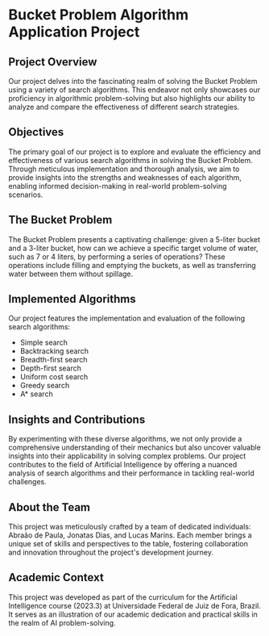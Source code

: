 # Bucket Problem Algorithm Application Project

## Project Overview
Our project delves into the fascinating realm of solving the Bucket Problem using a variety of search algorithms. This endeavor not only showcases our proficiency in algorithmic problem-solving but also highlights our ability to analyze and compare the effectiveness of different search strategies.

## Objectives
The primary goal of our project is to explore and evaluate the efficiency and effectiveness of various search algorithms in solving the Bucket Problem. Through meticulous implementation and thorough analysis, we aim to provide insights into the strengths and weaknesses of each algorithm, enabling informed decision-making in real-world problem-solving scenarios.

## The Bucket Problem
The Bucket Problem presents a captivating challenge: given a 5-liter bucket and a 3-liter bucket, how can we achieve a specific target volume of water, such as 7 or 4 liters, by performing a series of operations? These operations include filling and emptying the buckets, as well as transferring water between them without spillage.

## Implemented Algorithms
Our project features the implementation and evaluation of the following search algorithms:
- Simple search
- Backtracking search
- Breadth-first search
- Depth-first search
- Uniform cost search
- Greedy search
- A* search

## Insights and Contributions
By experimenting with these diverse algorithms, we not only provide a comprehensive understanding of their mechanics but also uncover valuable insights into their applicability in solving complex problems. Our project contributes to the field of Artificial Intelligence by offering a nuanced analysis of search algorithms and their performance in tackling real-world challenges.

## About the Team
This project was meticulously crafted by a team of dedicated individuals: Abraão de Paula, Jonatas Dias, and Lucas Marins. Each member brings a unique set of skills and perspectives to the table, fostering collaboration and innovation throughout the project's development journey.

## Academic Context
This project was developed as part of the curriculum for the Artificial Intelligence course (2023.3) at Universidade Federal de Juiz de Fora, Brazil. It serves as an illustration of our academic dedication and practical skills in the realm of AI problem-solving.
